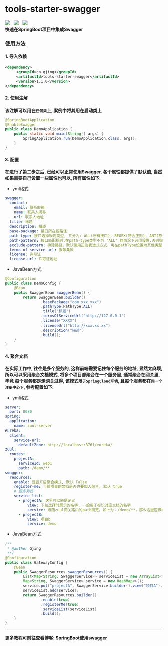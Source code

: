 # tools-starter-swagger
![](https://img.shields.io/badge/version-1.1.0-green.svg) &nbsp; 
![](https://img.shields.io/badge/author-Gjing-green.svg) &nbsp; 
![](https://img.shields.io/badge/builder-success-green.svg)   
**快速在SpringBoot项目中集成Swagger**
### 使用方法
#### 1. 导入依赖
```xml
<dependency>
     <groupId>cn.gjing</groupId>
     <artifactId>tools-starter-swagger</artifactId>
     <version>1.1.0</version>
</dependency>
```
#### 2. 使用注解
**该注解可以用在``任何类``上, 案例中将其用在启动类上**
```java
@SpringBootApplication
@EnableSwagger
public class DemoApplication {
    public static void main(String[] args) {
        SpringApplication.run(DemoApplication.class, args);
    }
}
```
#### 3. 配置
**在进行了第二步之后, 已经可以正常使用Swagger, 各个属性都提供了默认值, 当然如果需要自己设置一些属性也可以, 所有属性如下:**
* yml格式
```yaml
swagger:
  contact:
    email: 联系邮箱
    name: 联系人昵称
    url: 联系人地址
  title: 标题
  description: 描述
  base-package: 接口所在包路径
  path-type: 接口选择规则类型, 共分为: ALL(所有接口), REGEX(符合正则), ANT(符合路径)三个类型, 默认为ALL类型
  path-pattern: 接口匹配规则,在path-type类型不为 "ALL" 的情况下必须设置,否则抛非法参数异常
  exclude-pattern: 排除路径，默认使用正则表达式方式，可在pathType设置为其他类型(pathType类型为ALL时默认走正则)
  terms-of-service-url: 服务条款
  license: 许可证
  license-url: 许可证地址
```
*  JavaBean方式
```java
@Configuration
public class DemoConfig {
    @Bean
    public SwaggerBean swaggerBean() {
        return SwaggerBean.builder()
                .basePackage("com.xxx.xxx")
                .pathType(PathType.ALL)
                .title("标题")
                .termsOfServiceUrl("http://127.0.0.1")
                .license("XXXX")
                .licenseUrl("http://xxx.xx.xx")
                .description("描述")
                .build();
    }
}     
```
#### 4. 聚合文档
**在实际工作中, 往往是多个服务的, 这样前端需要记住每个服务的地址, 显然太麻烦, 所以可以采用聚合文档模式, 将多个项目都聚合在一个服务里, 通常聚合在网关里, 毕竟
每个服务都是走网关过得, 该模式``限于SpringCloud环境``, 且每个服务都在``同一个注册中心下``, 参考配置如下:**
* yml格式
```yaml
server:
  port: 8080
spring:
  application:
    name: zuul-server
eureka:
  client:
    service-url:
      defaultZone: http://localhost:8761/eureka/
zuul:
  routes:
    projectA:
      serviceId: web1
      path: /demo/**
swagger:
  resources:
    enable: 是否开启聚合模式, 默认 False
    register-me: 当前项目的文档是否也要加入聚合, 默认 true
    # 服务列表
    service-list:
      - projectA: 这里可以随便定义
          view: 下拉选择时展示的名字, 一般用于标识对应文档的名字
          service: 跟随zuul网关路由的path而定，如上为：/demo/**，那么这里应该填demo
      - projectB:
          view: 项目b
          service: demo 
```
* JavaBean方式
```java
/**
 * @author Gjing
 **/
@Configuration
public class GatewayConfig {
    @Bean
    public SwaggerResources swaggerResources() {
        List<Map<String, SwaggerService>> serviceList = new ArrayList<>();
        Map<String, SwaggerService> service = new HashMap<>();
        service.put("projectA", SwaggerService.builder().view("项目A").service("demo").build());
        serviceList.add(service);
        return SwaggerResources.builder()
                .enable(true)
                .registerMe(true)
                .serviceList(serviceList)
                .build();
    }
}
```
---
**更多教程可前往查看博客: [SpringBoot使用swagger](https://yq.aliyun.com/articles/703133?spm=a2c4e.11155435.0.0.68153312Yeo5xN)**